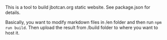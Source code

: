 This is a tool to build jbotcan.org static website. See package.json for details.

Basically, you want to modify markdown files in /en folder and then run `npm run build`. Then upload the result from /build folder to where you want to host it.